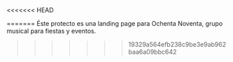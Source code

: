 <<<<<<< HEAD

=======
Éste protecto es una landing page para Ochenta Noventa, grupo musical para fiestas y eventos. 
>>>>>>> 19329a564efb238c9be3e9ab962baa6a09bbc642

